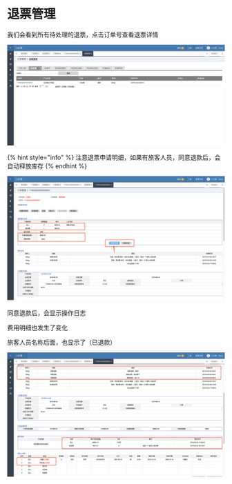 # 退票管理

我们会看到所有待处理的退票，点击订单号查看退票详情

![](../../.gitbook/assets/image%20%2834%29.png)

{% hint style="info" %}
注意退票申请明细，如果有旅客人员，同意退款后，会自动释放库存
{% endhint %}

![](../../.gitbook/assets/image%20%2866%29.png)



同意退款后，会显示操作日志

费用明细也发生了变化

旅客人员名称后面，也显示了（已退款）

![](../../.gitbook/assets/image%20%2895%29.png)

